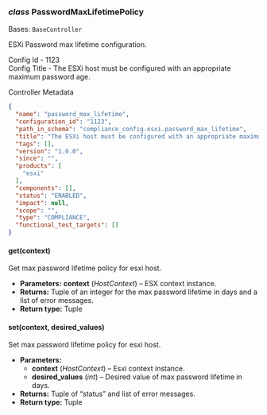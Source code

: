 ### *class* PasswordMaxLifetimePolicy

Bases: `BaseController`

ESXi Password max lifetime configuration.

Config Id - 1123
<br/>
Config Title - The ESXi host must be configured with an appropriate maximum password age.
<br/>

Controller Metadata
```json
{
  "name": "password_max_lifetime",
  "configuration_id": "1123",
  "path_in_schema": "compliance_config.esxi.password_max_lifetime",
  "title": "The ESXi host must be configured with an appropriate maximum password age.",
  "tags": [],
  "version": "1.0.0",
  "since": "",
  "products": [
    "esxi"
  ],
  "components": [],
  "status": "ENABLED",
  "impact": null,
  "scope": "",
  "type": "COMPLIANCE",
  "functional_test_targets": []
}
```

#### get(context)

Get max password lifetime policy for esxi host.

* **Parameters:**
  **context** (*HostContext*) – ESX context instance.
* **Returns:**
  Tuple of an integer for the max password lifetime in days and a list of error messages.
* **Return type:**
  Tuple

#### set(context, desired_values)

Set max password lifetime policy for esxi host.

* **Parameters:**
  * **context** (*HostContext*) – Esxi context instance.
  * **desired_values** (*int*) – Desired value of max password lifetime in days.
* **Returns:**
  Tuple of “status” and list of error messages.
* **Return type:**
  Tuple
